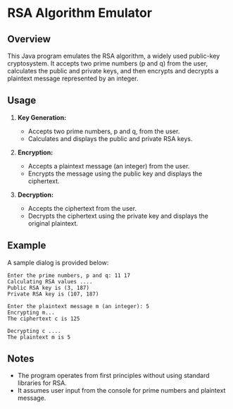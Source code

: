 # RSA Algorithm Emulator

## Overview

This Java program emulates the RSA algorithm, a widely used public-key cryptosystem. It accepts two prime numbers (p and q) from the user, calculates the public and private keys, and then encrypts and decrypts a plaintext message represented by an integer.

## Usage

1. **Key Generation:**

    - Accepts two prime numbers, p and q, from the user.
    - Calculates and displays the public and private RSA keys.

2. **Encryption:**

    - Accepts a plaintext message (an integer) from the user.
    - Encrypts the message using the public key and displays the ciphertext.

3. **Decryption:**

    - Accepts the ciphertext from the user.
    - Decrypts the ciphertext using the private key and displays the original plaintext.

## Example

A sample dialog is provided below:

```
Enter the prime numbers, p and q: 11 17
Calculating RSA values ....
Public RSA key is (3, 187)
Private RSA key is (107, 187)

Enter the plaintext message m (an integer): 5
Encrypting m...
The ciphertext c is 125

Decrypting c ....
The plaintext m is 5
```

## Notes

- The program operates from first principles without using standard libraries for RSA.
- It assumes user input from the console for prime numbers and plaintext message.
 
